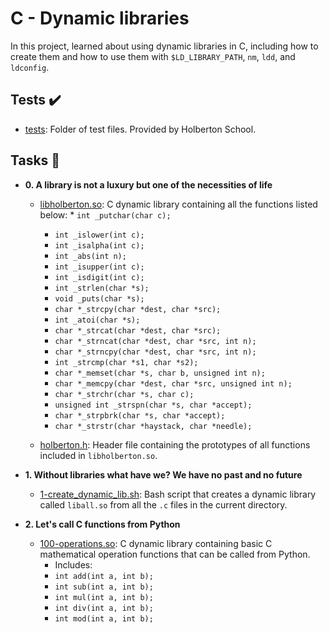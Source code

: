 # C - Dynamic libraries

In this project, learned about using dynamic libraries in C, including how to create
them and how to use them with `$LD_LIBRARY_PATH`, `nm`, `ldd`, and `ldconfig`.

## Tests :heavy_check_mark:

* [tests](./tests): Folder of test files. Provided by Holberton School.

## Tasks :page_with_curl:

* **0. A library is not a luxury but one of the necessities of life**
  * [libholberton.so](./libholberton.so): C dynamic library containing all the functions
    listed below:
        * `int _putchar(char c);`
	* `int _islower(int c);`
	* `int _isalpha(int c);`
	* `int _abs(int n);`
	* `int _isupper(int c);`
	* `int _isdigit(int c);`
	* `int _strlen(char *s);`
	* `void _puts(char *s);`
	* `char *_strcpy(char *dest, char *src);`
	* `int _atoi(char *s);`
	* `char *_strcat(char *dest, char *src);`
	* `char *_strncat(char *dest, char *src, int n);`
	* `char *_strncpy(char *dest, char *src, int n);`
	* `int _strcmp(char *s1, char *s2);`
	* `char *_memset(char *s, char b, unsigned int n);`
	* `char *_memcpy(char *dest, char *src, unsigned int n);`
	* `char *_strchr(char *s, char c);`
	* `unsigned int _strspn(char *s, char *accept);`
	* `char *_strpbrk(char *s, char *accept);`
	* `char *_strstr(char *haystack, char *needle);`

  * [holberton.h](./holberton.h): Header file containing the prototypes of all functions
    included in `libholberton.so`.

* **1. Without libraries what have we? We have no past and no future**
  * [1-create_dynamic_lib.sh](./1-create_dynamic_lib.sh): Bash script that creates a
    dynamic library called `liball.so` from all the `.c` files in the current directory.

* **2. Let's call C functions from Python**
  * [100-operations.so](./100-operations.so): C dynamic library containing basic C
    mathematical operation functions that can be called from Python.
      * Includes:
      * `int add(int a, int b);`
      * `int sub(int a, int b);`
      * `int mul(int a, int b);`
      * `int div(int a, int b);`
      * `int mod(int a, int b);`